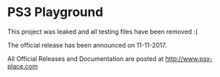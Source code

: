 # PS3 Playground


This project was leaked and all testing files have been removed :(


The official release has been announced on 11-11-2017.



All Official Releases and Documentation are posted at http://www.psx-place.com
